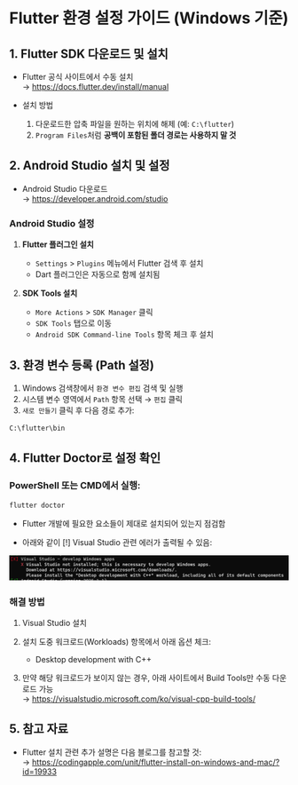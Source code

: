 # Flutter 환경 설정 가이드 (Windows 기준)

## 1. Flutter SDK 다운로드 및 설치

- Flutter 공식 사이트에서 수동 설치  
  → https://docs.flutter.dev/install/manual

- 설치 방법  
  1. 다운로드한 압축 파일을 원하는 위치에 해제 (예: `C:\flutter`)  
  2. `Program Files`처럼 **공백이 포함된 폴더 경로는 사용하지 말 것**



## 2. Android Studio 설치 및 설정

- Android Studio 다운로드  
  → https://developer.android.com/studio

### Android Studio 설정

1. **Flutter 플러그인 설치**  
   - `Settings` > `Plugins` 메뉴에서 Flutter 검색 후 설치  
   - Dart 플러그인은 자동으로 함께 설치됨

2. **SDK Tools 설치**  
   - `More Actions` > `SDK Manager` 클릭  
   - `SDK Tools` 탭으로 이동  
   - `Android SDK Command-line Tools` 항목 체크 후 설치



## 3. 환경 변수 등록 (Path 설정)

1. Windows 검색창에서 `환경 변수 편집` 검색 및 실행  
2. 시스템 변수 영역에서 `Path` 항목 선택 → `편집` 클릭  
3. `새로 만들기` 클릭 후 다음 경로 추가:

```bash
C:\flutter\bin
```



## 4. Flutter Doctor로 설정 확인

### PowerShell 또는 CMD에서 실행:

```bash
flutter doctor
```

- Flutter 개발에 필요한 요소들이 제대로 설치되어 있는지 점검함

- 아래와 같이 [!] Visual Studio 관련 에러가 출력될 수 있음:

![에러 스크린샷](/image.png)

### 해결 방법
1. Visual Studio 설치

2. 설치 도중 워크로드(Workloads) 항목에서 아래 옵션 체크:

    - Desktop development with C++

3. 만약 해당 워크로드가 보이지 않는 경우, 아래 사이트에서 Build Tools만 수동 다운로드 가능  
    → https://visualstudio.microsoft.com/ko/visual-cpp-build-tools/


## 5. 참고 자료
- Flutter 설치 관련 추가 설명은 다음 블로그를 참고할 것:  
    → https://codingapple.com/unit/flutter-install-on-windows-and-mac/?id=19933